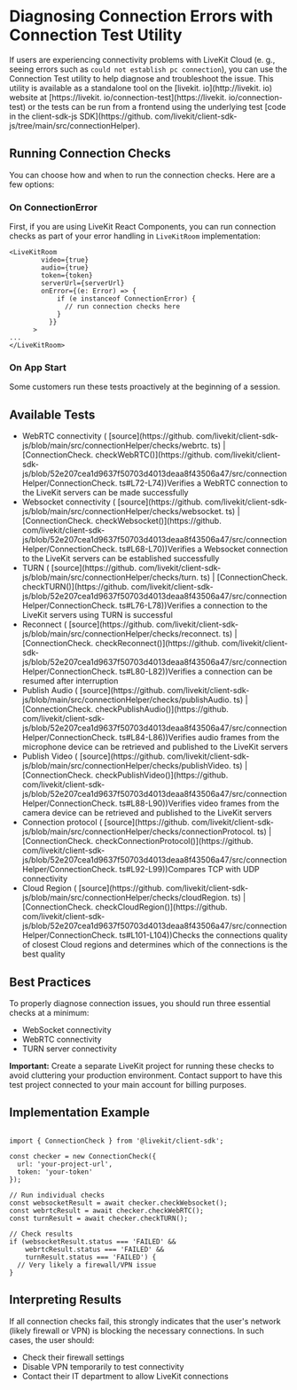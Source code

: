 # Diagnosing Connection Errors with Connection Test Utility

If users are experiencing connectivity problems with LiveKit Cloud (e. g., seeing errors such as `could not establish pc connection`), you can use the Connection Test utility to help diagnose and troubleshoot the issue. This utility is available as a standalone tool on the [livekit. io](http://livekit. io) website at [https://livekit. io/connection-test](https://livekit. io/connection-test) or the tests can be run from a frontend using the underlying test [code in the client-sdk-js SDK](https://github. com/livekit/client-sdk-js/tree/main/src/connectionHelper).


## Running Connection Checks

You can choose how and when to run the connection checks. Here are a few options:


### On ConnectionError

First, if you are using LiveKit React Components, you can run connection checks as part of your error handling in `LiveKitRoom` implementation:


```
<LiveKitRoom
        video={true}
        audio={true}
        token={token}
        serverUrl={serverUrl}
        onError={(e: Error) => {
            if (e instanceof ConnectionError) {
              // run connection checks here
            }
          }}
      >
...
</LiveKitRoom>
```


### On App Start

Some customers run these tests proactively at the beginning of a session.


## Available Tests


- WebRTC connectivity ( [source](https://github. com/livekit/client-sdk-js/blob/main/src/connectionHelper/checks/webrtc. ts) | [ConnectionCheck. checkWebRTC()](https://github. com/livekit/client-sdk-js/blob/52e207cea1d9637f50703d4013deaa8f43506a47/src/connectionHelper/ConnectionCheck. ts#L72-L74))Verifies a WebRTC connection to the LiveKit servers can be made successfully
- Websocket connectivity ( [source](https://github. com/livekit/client-sdk-js/blob/main/src/connectionHelper/checks/websocket. ts) | [ConnectionCheck. checkWebsocket()](https://github. com/livekit/client-sdk-js/blob/52e207cea1d9637f50703d4013deaa8f43506a47/src/connectionHelper/ConnectionCheck. ts#L68-L70))Verifies a Websocket connection to the LiveKit servers can be established successfully
- TURN ( [source](https://github. com/livekit/client-sdk-js/blob/main/src/connectionHelper/checks/turn. ts) | [ConnectionCheck. checkTURN()](https://github. com/livekit/client-sdk-js/blob/52e207cea1d9637f50703d4013deaa8f43506a47/src/connectionHelper/ConnectionCheck. ts#L76-L78))Verifies a connection to the LiveKit servers using TURN is successful
- Reconnect ( [source](https://github. com/livekit/client-sdk-js/blob/main/src/connectionHelper/checks/reconnect. ts) | [ConnectionCheck. checkReconnect()](https://github. com/livekit/client-sdk-js/blob/52e207cea1d9637f50703d4013deaa8f43506a47/src/connectionHelper/ConnectionCheck. ts#L80-L82))Verifies a connection can be resumed after interruption
- Publish Audio ( [source](https://github. com/livekit/client-sdk-js/blob/main/src/connectionHelper/checks/publishAudio. ts) | [ConnectionCheck. checkPublishAudio()](https://github. com/livekit/client-sdk-js/blob/52e207cea1d9637f50703d4013deaa8f43506a47/src/connectionHelper/ConnectionCheck. ts#L84-L86))Verifies audio frames from the microphone device can be retrieved and published to the LiveKit servers
- Publish Video ( [source](https://github. com/livekit/client-sdk-js/blob/main/src/connectionHelper/checks/publishVideo. ts) | [ConnectionCheck. checkPublishVideo()](https://github. com/livekit/client-sdk-js/blob/52e207cea1d9637f50703d4013deaa8f43506a47/src/connectionHelper/ConnectionCheck. ts#L88-L90))Verifies video frames from the camera device can be retrieved and published to the LiveKit servers
- Connection protocol ( [source](https://github. com/livekit/client-sdk-js/blob/main/src/connectionHelper/checks/connectionProtocol. ts) | [ConnectionCheck. checkConnectionProtocol()](https://github. com/livekit/client-sdk-js/blob/52e207cea1d9637f50703d4013deaa8f43506a47/src/connectionHelper/ConnectionCheck. ts#L92-L99))Compares TCP with UDP connectivity
- Cloud Region ( [source](https://github. com/livekit/client-sdk-js/blob/main/src/connectionHelper/checks/cloudRegion. ts) | [ConnectionCheck. checkCloudRegion()](https://github. com/livekit/client-sdk-js/blob/52e207cea1d9637f50703d4013deaa8f43506a47/src/connectionHelper/ConnectionCheck. ts#L101-L104))Checks the connections quality of closest Cloud regions and determines which of the connections is the best quality


## Best Practices

To properly diagnose connection issues, you should run three essential checks at a minimum:


- WebSocket connectivity
- WebRTC connectivity
- TURN server connectivity

**Important:** Create a separate LiveKit project for running these checks to avoid cluttering your production environment. Contact support to have this test project connected to your main account for billing purposes.


## Implementation Example


```

import { ConnectionCheck } from '@livekit/client-sdk';

const checker = new ConnectionCheck({
  url: 'your-project-url',
  token: 'your-token'
});

// Run individual checks
const websocketResult = await checker.checkWebsocket();
const webrtcResult = await checker.checkWebRTC();
const turnResult = await checker.checkTURN();

// Check results
if (websocketResult.status === 'FAILED' && 
    webrtcResult.status === 'FAILED' && 
    turnResult.status === 'FAILED') {
  // Very likely a firewall/VPN issue
}

```


## Interpreting Results

If all connection checks fail, this strongly indicates that the user's network (likely firewall or VPN) is blocking the necessary connections. In such cases, the user should:


- Check their firewall settings
- Disable VPN temporarily to test connectivity
- Contact their IT department to allow LiveKit connections